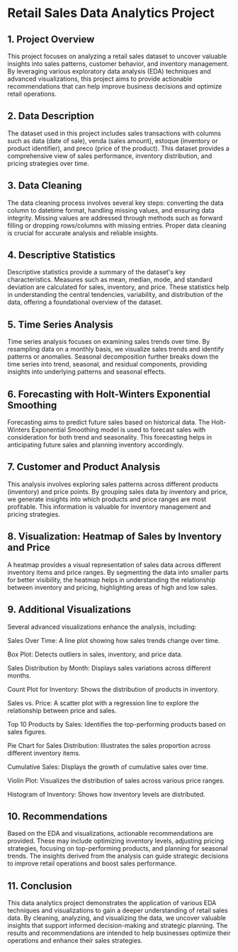 
# **Retail Sales Data Analytics Project**
## 1. Project Overview
This project focuses on analyzing a retail sales dataset to uncover valuable insights into sales patterns, customer behavior, and inventory management. By leveraging various exploratory data analysis (EDA) techniques and advanced visualizations, this project aims to provide actionable recommendations that can help improve business decisions and optimize retail operations.






## 2. Data Description
The dataset used in this project includes sales transactions with columns such as data (date of sale), venda (sales amount), estoque (inventory or product identifier), and preco (price of the product). This dataset provides a comprehensive view of sales performance, inventory distribution, and pricing strategies over time.

## 3. Data Cleaning
The data cleaning process involves several key steps: converting the data column to datetime format, handling missing values, and ensuring data integrity. Missing values are addressed through methods such as forward filling or dropping rows/columns with missing entries. Proper data cleaning is crucial for accurate analysis and reliable insights.
## 4. Descriptive Statistics
Descriptive statistics provide a summary of the dataset's key characteristics. Measures such as mean, median, mode, and standard deviation are calculated for sales, inventory, and price. These statistics help in understanding the central tendencies, variability, and distribution of the data, offering a foundational overview of the dataset.
## 5. Time Series Analysis
Time series analysis focuses on examining sales trends over time. By resampling data on a monthly basis, we visualize sales trends and identify patterns or anomalies. Seasonal decomposition further breaks down the time series into trend, seasonal, and residual components, providing insights into underlying patterns and seasonal effects.

## 6. Forecasting with Holt-Winters Exponential Smoothing
Forecasting aims to predict future sales based on historical data. The Holt-Winters Exponential Smoothing model is used to forecast sales with consideration for both trend and seasonality. This forecasting helps in anticipating future sales and planning inventory accordingly.
## 7. Customer and Product Analysis
This analysis involves exploring sales patterns across different products (inventory) and price points. By grouping sales data by inventory and price, we generate insights into which products and price ranges are most profitable. This information is valuable for inventory management and pricing strategies.

## 8. Visualization: Heatmap of Sales by Inventory and Price
A heatmap provides a visual representation of sales data across different inventory items and price ranges. By segmenting the data into smaller parts for better visibility, the heatmap helps in understanding the relationship between inventory and pricing, highlighting areas of high and low sales.


## 9.  Additional Visualizations
Several advanced visualizations enhance the analysis, including:

Sales Over Time: A line plot showing how sales trends change over time.

Box Plot: Detects outliers in sales, inventory, and price data.

Sales Distribution by Month: Displays sales variations across different months.

Count Plot for Inventory: Shows the distribution of products in inventory.

Sales vs. Price: A scatter plot with a regression line to explore the relationship between price and sales.

Top 10 Products by Sales: Identifies the top-performing products based on sales figures.

Pie Chart for Sales Distribution: Illustrates the sales proportion across different inventory items.

Cumulative Sales: Displays the growth of cumulative sales over time.

Violin Plot: Visualizes the distribution of sales across various price ranges.

Histogram of Inventory: Shows how inventory levels are distributed.


## 10. Recommendations
Based on the EDA and visualizations, actionable recommendations are provided. These may include optimizing inventory levels, adjusting pricing strategies, focusing on top-performing products, and planning for seasonal trends. The insights derived from the analysis can guide strategic decisions to improve retail operations and boost sales performance.

## 11. Conclusion
This data analytics project demonstrates the application of various EDA techniques and visualizations to gain a deeper understanding of retail sales data. By cleaning, analyzing, and visualizing the data, we uncover valuable insights that support informed decision-making and strategic planning. The results and recommendations are intended to help businesses optimize their operations and enhance their sales strategies.